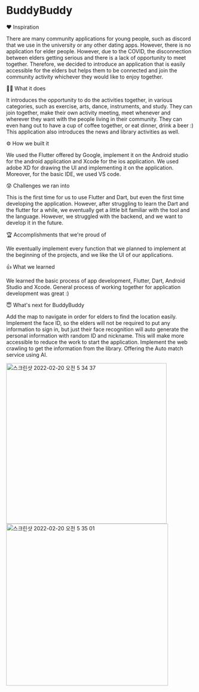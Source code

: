 # BuddyBuddy

❤️ Inspiration

There are many community applications for young people, such as discord that we use in the university or any other dating apps. However, there is no application for elder people. However, due to the COVID, the disconnection between elders getting serious and there is a lack of opportunity to meet together. Therefore, we decided to introduce an application that is easily accessible for the elders but helps them to be connected and join the community activity whichever they would like to enjoy together.

👩‍💻 What it does

It introduces the opportunity to do the activities together, in various categories, such as exercise, arts, dance, instruments, and study. They can join together, make their own activity meeting, meet whenever and wherever they want with the people living in their community. They can even hang out to have a cup of coffee together, or eat dinner, drink a beer :) This application also introduces the news and library activities as well.

⚙️ How we built it

We used the Flutter offered by Google, implement it on the Android studio for the android application and Xcode for the ios application. We used adobe XD for drawing the UI and implementing it on the application. Moreover, for the basic IDE, we used VS code.

😰 Challenges we ran into

This is the first time for us to use Flutter and Dart, but even the first time developing the application. However, after struggling to learn the Dart and the flutter for a while, we eventually get a little bit familiar with the tool and the language. However, we struggled with the backend, and we want to develop it in the future.

🏆 Accomplishments that we're proud of

We eventually implement every function that we planned to implement at the beginning of the projects, and we like the UI of our applications.

👍 What we learned

We learned the basic process of app development, Flutter, Dart, Android Studio and Xcode. General process of working together for application development was great :)

😇 What's next for BuddyBuddy

Add the map to navigate in order for elders to find the location easily.
Implement the face ID, so the elders will not be required to put any information to sign in, but just their face recognition will auto generate the personal information with random ID and nickname. This will make more accessible to reduce the work to start the application.
Implement the web crawling to get the information from the library.
Offering the Auto match service using AI.

<img width="429" alt="스크린샷 2022-02-20 오전 5 34 37" src="https://user-images.githubusercontent.com/87463803/155012438-3bbf55ed-bbe4-4566-bd5d-4be974b7d896.png">

<img width="433" alt="스크린샷 2022-02-20 오전 5 35 01" src="https://user-images.githubusercontent.com/87463803/155012457-309be103-a92b-4d74-b5c9-257092f295d9.png">
